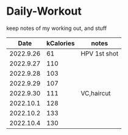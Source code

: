 # Daily-Workout
keep notes of my working out, and stuff

|Date|kCalories|notes|
|--|--|--|
|2022.9.26|61|HPV 1st shot|
|2022.9.27|110||
|2022.9.28|103||
|2022.9.29|107||
|2022.9.30|111|VC,haircut|
|2022.10.1|128||
|2022.10.2|133||
|2022.10.4|130||
